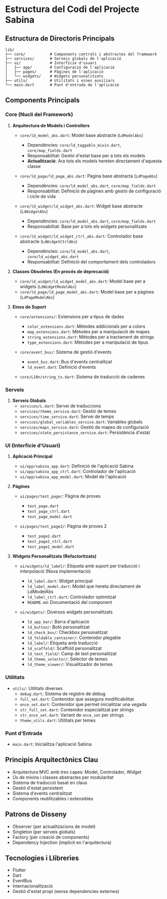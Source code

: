 # Estructura del Codi del Projecte Sabina

## Estructura de Directoris Principals
```
lib/
├── core/           # Components centrals i abstractes del framework
├── services/       # Serveis globals de l'aplicació
├── ui/             # Interfície d'usuari
│   ├── app/        # Configuració de l'aplicació
│   ├── pages/      # Pàgines de l'aplicació
│   └── widgets/    # Widgets personalitzats
├── utils/          # Utilitats i eines auxiliars
└── main.dart       # Punt d'entrada de l'aplicació
```

## Components Principals

### Core (Nucli del Framework)
1. **Arquitectura de Models i Controllers**
   - `core/ld_model_abs.dart`: Model base abstracte (`LdModelAbs`)
     - Dependències: `core/ld_taggable_mixin.dart`, `core/map_fields.dart`
     - Responsabilitat: Gestió d'estat base per a tots els models
     - **Actualització**: Ara tots els models hereten directament d'aquesta classe

   - `core/ld_page/ld_page_abs.dart`: Pàgina base abstracta (`LdPageAbs`)
     - Dependències: `core/ld_model_abs.dart`, `core/map_fields.dart`
     - Responsabilitat: Definició de pàgines amb gestió de configuració i cicle de vida

   - `core/ld_widget/ld_widget_abs.dart`: Widget base abstracte (`LdWidgetAbs`)
     - Dependències: `core/ld_model_abs.dart`, `core/map_fields.dart`
     - Responsabilitat: Base per a tots els widgets personalitzats

   - `core/ld_widget/ld_widget_ctrl_abs.dart`: Controlador base abstracte (`LdWidgetCtrlAbs`)
     - Dependències: `core/ld_model_abs.dart`, `core/ld_widget_abs.dart`
     - Responsabilitat: Definició del comportament dels controladors

2. **Classes Obsoletes (En procés de deprecació)**
   - `core/ld_widget/ld_widget_model_abs.dart`: Model base per a widgets (`LdWidgetModelAbs`)
   - `core/ld_page/ld_page_model_abs.dart`: Model base per a pàgines (`LdPageModelAbs`)

3. **Eines de Suport**
   - `core/extensions/`: Extensions per a tipus de dades
     - `color_extensions.dart`: Mètodes addicionals per a colors
     - `map_extensions.dart`: Mètodes per a manipulació de mapes
     - `string_extensions.dart`: Mètodes per a tractament de strings
     - `type_extensions.dart`: Mètodes per a manipulació de tipus

   - `core/event_bus/`: Sistema de gestió d'events
     - `event_bus.dart`: Bus d'events centralitzat
     - `ld_event.dart`: Definició d'events

   - `core/L10n/string_tx.dart`: Sistema de traducció de cadenes

### Serveis
1. **Serveis Globals**
   - `services/L.dart`: Servei de traduccions
   - `services/theme_service.dart`: Gestió de temes
   - `services/time_service.dart`: Servei de temps
   - `services/global_variables_service.dart`: Variables globals
   - `services/maps_service.dart`: Gestió de mapes de configuració
   - `services/state_persistance_service.dart`: Persistència d'estat

### UI (Interfície d'Usuari)
1. **Aplicació Principal**
   - `ui/app/sabina_app.dart`: Definició de l'aplicació Sabina
   - `ui/app/sabina_app_ctrl.dart`: Controlador de l'aplicació
   - `ui/app/sabina_app_model.dart`: Model de l'aplicació

2. **Pàgines**
   - `ui/pages/test_page/`: Pàgina de proves
     - `test_page.dart`
     - `test_page_ctrl.dart`
     - `test_page_model.dart`

   - `ui/pages/test_page2/`: Pàgina de proves 2
     - `test_page2.dart`
     - `test_page2_ctrl.dart`
     - `test_page2_model.dart`

3. **Widgets Personalitzats (Refactoritzats)**
   - `ui/widgets/ld_label/`: Etiqueta amb suport per traducció i interpolació (Nova implementació)
     - `ld_label.dart`: Widget principal
     - `ld_label_model.dart`: Model que hereta directament de LdModelAbs
     - `ld_label_ctrl.dart`: Controlador optimitzat
     - `README.md`: Documentació del component

   - `ui/widgets/`: Diversos widgets personalitzats
     - `ld_app_bar/`: Barra d'aplicació
     - `ld_button/`: Botó personalitzat
     - `ld_check_box/`: Checkbox personalitzat
     - `ld_foldable_container/`: Contenidor plegable
     - `ld_label/`: Etiqueta amb traducció
     - `ld_scaffold/`: Scaffold personalitzat
     - `ld_text_field/`: Camp de text personalitzat
     - `ld_theme_selector/`: Selector de temes
     - `ld_theme_viewer/`: Visualitzador de temes

### Utilitats
- `utils/`: Utilitats diverses
  - `debug.dart`: Sistema de registre de debug
  - `full_set.dart`: Contenidor que assegura modificabilitat
  - `once_set.dart`: Contenidor que permet inicialitzar una vegada
  - `str_full_set.dart`: Contenidor especialitzat per strings
  - `str_once_set.dart`: Variant de `once_set` per strings
  - `theme_utils.dart`: Utilitats per temes

### Punt d'Entrada
- `main.dart`: Inicialitza l'aplicació Sabina

## Principis Arquitectònics Clau
- Arquitectura MVC amb tres capes: Model, Controlador, Widget
- Ús de mixins i classes abstractes per modularitat
- Sistema de traducció basat en claus
- Gestió d'estat persistent
- Sistema d'events centralitzat
- Components reutilitzables i extensibles

## Patrons de Disseny
- Observer (per actualitzacions de model)
- Singleton (per serveis globals)
- Factory (per creació de components)
- Dependency Injection (implícit en l'arquitectura)

## Tecnologies i Llibreries
- Flutter
- Dart
- EventBus
- Internacionalització
- Gestió d'estat propi (sense dependencies externes)